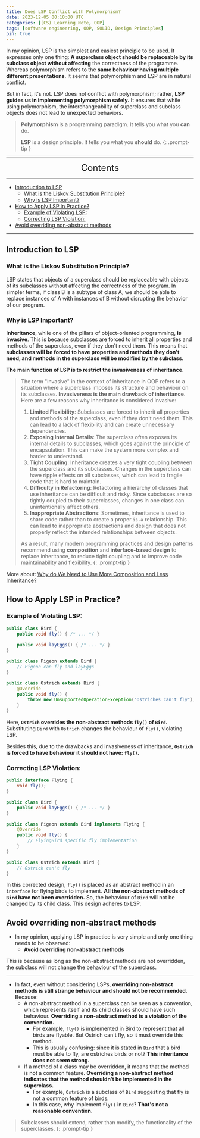 ```yaml
---
title: Does LSP Conflict with Polymorphism?
date: 2023-12-05 00:10:00 UTC
categories: [(CS) Learning Note, OOP]
tags: [software engineering, OOP, SOLID, Design Principles]
pin: true
---
```


In my opinion, LSP is the simplest and easiest principle to be used. It expresses only one thing: **A superclass object should be replaceable by its subclass object without affecting** the correctness of the programme. Whereas polymorphism refers to the **same behaviour having multiple different presentations**. It seems that polymorphism and LSP are in natural conflict.

But in fact, it's not. LSP does not conflict with polymorphism; rather, **LSP guides us in implementing polymorphism safely.** It ensures that while using polymorphism, the interchangeability of superclass and subclass objects does not lead to unexpected behaviors.

> **Polymorphism** is a programming paradigm. It tells you what you **can** do.
>
> **LSP** is a design principle. It tells you what you **should** do.
{: .prompt-tip }

---
<center><font size='5'> Contents </font></center>

---

<!-- TOC -->
  * [Introduction to LSP](#introduction-to-lsp)
    * [What is the Liskov Substitution Principle?](#what-is-the-liskov-substitution-principle)
    * [Why is LSP Important?](#why-is-lsp-important)
  * [How to Apply LSP in Practice?](#how-to-apply-lsp-in-practice)
    * [Example of Violating LSP:](#example-of-violating-lsp)
    * [Correcting LSP Violation:](#correcting-lsp-violation)
  * [Avoid overriding non-abstract methods](#avoid-overriding-non-abstract-methods)
<!-- TOC -->

---

## Introduction to LSP

### What is the Liskov Substitution Principle?

LSP states that objects of a superclass should be replaceable with objects of its subclasses without affecting the correctness of the program. In simpler terms, if class B is a subtype of class A, we should be able to replace instances of A with instances of B without disrupting the behavior of our program.

### Why is LSP Important?

**Inheritance**, while one of the pillars of object-oriented programming, **is invasive**. This is because subclasses are forced to inherit all properties and methods of the superclass, even if they don't need them. This means that **subclasses will be forced to have properties and methods they don't need, and methods in the superclass will be modified by the subclass.**

**The main function of LSP is to restrict the invasiveness of inheritance.**

> The term "invasive" in the context of inheritance in OOP refers to a situation where a superclass imposes its structure and behaviour on its subclasses. **Invasiveness is the main drawback of inheritance**. Here are a few reasons why inheritance is considered invasive:
> 
> 1. **Limited Flexibility**: Subclasses are forced to inherit all properties and methods of the superclass, even if they don't need them. This can lead to a lack of flexibility and can create unnecessary dependencies.
> 2. **Exposing Internal Details**: The superclass often exposes its internal details to subclasses, which goes against the principle of encapsulation. This can make the system more complex and harder to understand.
> 3. **Tight Coupling**: Inheritance creates a very tight coupling between the superclass and its subclasses. Changes in the superclass can have ripple effects on all subclasses, which can lead to fragile code that is hard to maintain.
> 4. **Difficulty in Refactoring**: Refactoring a hierarchy of classes that use inheritance can be difficult and risky. Since subclasses are so tightly coupled to their superclasses, changes in one class can unintentionally affect others.
> 5. **Inappropriate Abstractions**: Sometimes, inheritance is used to share code rather than to create a proper `is-a` relationship. This can lead to inappropriate abstractions and design that does not properly reflect the intended relationships between objects.
> 
> As a result, many modern programming practices and design patterns recommend using **composition** and **interface-based design** to replace inheritance, to reduce tight coupling and to improve code maintainability and flexibility.
{: .prompt-tip }

More about: [Why do We Need to Use More Composition and Less Inheritance?](/posts/Composition/)

## How to Apply LSP in Practice?

### Example of Violating LSP:

```java
public class Bird {
    public void fly() { /* ... */ }
    
    public void layEggs() { /* ... */ }
}

public class Pigeon extends Bird {
    // Pigeon can fly and layEggs
}

public class Ostrich extends Bird {
    @Override
    public void fly() {
        throw new UnsupportedOperationException("Ostriches can't fly"); // Ostrich can't fly
    }
}
```

Here, **`Ostrich` overrides the non-abstract methods `fly()` of `Bird`.** Substituting `Bird` with `Ostrich` changes the behaviour of `fly()`, violating LSP.

Besides this, due to the drawbacks and invasiveness of inheritance, **`Ostrich` is forced to have behaviour it should not have: `fly()`.**

### Correcting LSP Violation:

```java
public interface Flying {
    void fly();
}

public class Bird {
    public void layEggs() { /* ... */ }
}

public class Pigeon extends Bird implements Flying {
    @Override
    public void fly() {
        // FlyingBird specific fly implementation
    }
}

public class Ostrich extends Bird {
    // Ostrich can't fly
}
```

In this corrected design, `fly()` is placed as an abstract method in an `interface` for flying birds to implement. **All the non-abstract methods of `Bird` have not been overridden.** So, the behaviour of `Bird` will not be changed by its child class. This design adheres to LSP.

## Avoid overriding non-abstract methods

- In my opinion, applying LSP in practice is very simple and only one thing needs to be observed:
  - **Avoid overriding non-abstract methods**

This is because as long as the non-abstract methods are not overridden, the subclass will not change the behaviour of the superclass.

---

- In fact, even without considering LSPs, **overriding non-abstract methods is still strange behaviour and should not be recommended**. Because:
  - A non-abstract method in a superclass can be seen as a convention, which represents itself and its child classes should have such behaviour. **Overriding a non-abstract method is a violation of the convention.**
    - For example, `fly()` is implemented in Bird to represent that all birds are flyable. But Ostrich can't fly, so it must override this method.
    - This is usually confusing: since it is stated in `Bird` that a bird must be able to fly, are ostriches birds or not? **This inheritance does not seem strong.**
  - If a method of a class may be overridden, it means that the method is not a common feature. **Overriding a non-abstract method indicates that the method shouldn't be implemented in the superclass.**
    - For example, `Ostrich` is a subclass of `Bird` suggesting that fly is not a common feature of birds.
    - In this case, why implement `fly()` in `Bird`? **That's not a reasonable convention.**

> Subclasses should extend, rather than modify, the functionality of the superclasses.
{: .prompt-tip }
